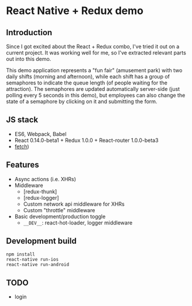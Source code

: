 # React Native + Redux  demo

## Introduction

Since I got excited about the React + Redux combo, I've tried it out on a current project. It was working well for me,
so I've extracted relevant parts out into this demo.

This demo application represents a "fun fair" (amusement park) with two daily shifts (morning and afternoon), while each
shift has a group of semaphores to indicate the queue length (of people waiting for the attraction).
The semaphores are updated automatically server-side (just polling every 5 seconds in this demo), but employees can
 also change the state of a semaphore by clicking on it and submitting the form.

## JS stack

* ES6, Webpack, Babel
* React 0.14.0-beta1 + Redux 1.0.0 + React-router 1.0.0-beta3
* [fetch](https://github.com/github/fetch))


## Features

* Async actions (i.e. XHRs)
* Middleware
    * [redux-thunk] 
    * [redux-logger] 
    * Custom network api middleware for XHRs
    * Custom "throttle" middleware
* Basic development/production toggle
    * `__DEV__`: react-hot-loader, logger middleware

## Development build 

    npm install
    react-native run-ios 
    react-native run-android

## TODO

* login 
